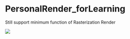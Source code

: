 # PersonalRender_forLearning
Still support minimum function of Rasterization Render

![](https://github.com/Crown40/PersonalRender_forLearning/image/microfacet.jpg)
